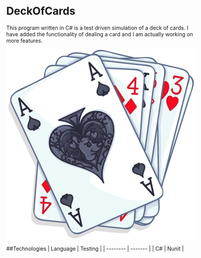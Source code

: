 # DeckOfCards

This program written in C# is a test driven simulation of a deck of cards.
I have added the functionality of dealing a card and I am actually working on more features.

![cards](cards.png)

##Technologies
| Language | Testing |
| -------- | ------- |
| C#       | Nunit   |
